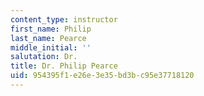 ```yaml
---
content_type: instructor
first_name: Philip
last_name: Pearce
middle_initial: ''
salutation: Dr.
title: Dr. Philip Pearce
uid: 954395f1-e26e-3e35-bd3b-c95e37718120
---
```

